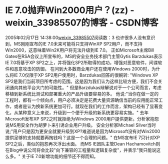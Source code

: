 # IE 7.0抛弃Win2000用户？(zz) - weixin_33985507的博客 - CSDN博客
2005年02月17日 14:38:00[weixin_33985507](https://me.csdn.net/weixin_33985507)阅读数：3
也许很多人没有意识到，MS刚刚宣布的IE 7.0未来可能将只支持WinXP SP2用户，而不支持Win2000，这意味着Win2K用户将无法升级到IE 7.0。
正如Microsoft主席Bill Gates在RSA会议上所宣布的，MS的安全业务技术部门主管Gytis Barzdukas表示IE 7.0将基于XP SP2之上，并将强化SP2所取得的成功，增强对恶意软件，间谍软件和恶意攻击的防御。
在问到大多数商业用户还在使用Windows 2000时，为什么将IE 7.0仅限于XP SP2用户使用时，Barzdukas回答的很婉转:
"Windows XP SP2是我们当前项目所考虑的范围。这是因为我们认为这样比较方便，我们不会关闭通向其他平台大门的可能性。"
但是Barzdukas辩解说对于一个公司而言，考虑移植到新系统比测试和部署重大的产品升级要容易的多。
他说:"当你在做一定的工程时，都有一个倾向点，用户必须决定是花费大量资源确信当前的应用能正常工作，或者是认为换新系统更加可行。就现在我们的工作而言，架构已经有了显著变化，从某种意义上来说，升级到一个便于升级的新系统更容易实施。"
去年Microsoft发布XP SP2之时就拒绝为Windows 2000用户提供更新。分析家抱怨说MS用安全作为胡萝卜来引诱企业用户升级。
安全分析家Michael Silver当时说;"用户只是因为更安全就要升级到XP?难道说是因为Microsoft没有对Win2000提供足够的支持就要再掏钱吗？这是一个合理的问题。"
在MS宣布IE 7只针对XP SP2之后，类似的抱怨再次浮出水面。
而MS IE团队主管Dean Hachamovitch则在Blog中说公司将会比较"向下兼容的工程量和逻辑复杂度"，并表示"我只能说这么多。"
关于IE 7.0新增功能的细节还不得而知。
